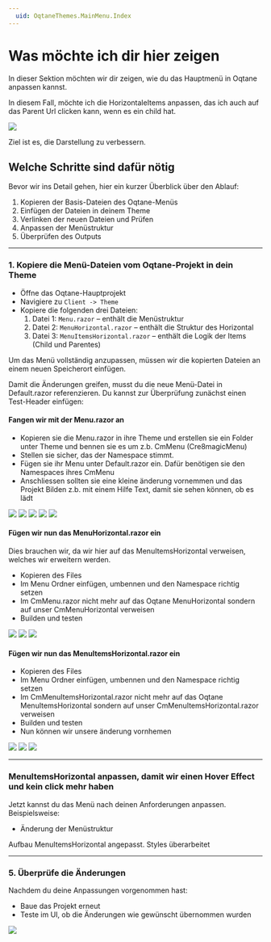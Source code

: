 ```yaml
---
  uid: OqtaneThemes.MainMenu.Index
---
```


# Was möchte ich dir hier zeigen

In dieser Sektion möchten wir dir zeigen, wie du das Hauptmenü in Oqtane anpassen kannst.

In diesem Fall, möchte ich die HorizontaleItems anpassen, das ich auch auf das Parent Url clicken kann, wenn es ein child hat.

<div gallery="gallery01">
  <img src="./assets/main-menu-issue.webp" data-caption="Show Problem">
</div>

Ziel ist es, die Darstellung zu verbessern.

## Welche Schritte sind dafür nötig

Bevor wir ins Detail gehen, hier ein kurzer Überblick über den Ablauf:

1. Kopieren der Basis-Dateien des Oqtane-Menüs
2. Einfügen der Dateien in deinem Theme
3. Verlinken der neuen Dateien und Prüfen
4. Anpassen der Menüstruktur
5. Überprüfen des Outputs

---

### 1. Kopiere die Menü-Dateien vom Oqtane-Projekt in dein Theme

- Öffne das Oqtane-Hauptprojekt
- Navigiere zu `Client -> Theme`
- Kopiere die folgenden drei Dateien:
    1. Datei 1: `Menu.razor` – enthält die Menüstruktur
    2. Datei 2: `MenuHorizontal.razor` – enthält die Struktur des Horizontal
    3. Datei 3: `MenuItemsHorizontal.razor` – enthält die Logik der Items (Child und Parentes)

Um das Menü vollständig anzupassen, müssen wir die kopierten Dateien an einem neuen Speicherort einfügen.

Damit die Änderungen greifen, musst du die neue Menü-Datei in Default.razor referenzieren. Du kannst zur Überprüfung zunächst einen Test-Header einfügen:

#### Fangen wir mit der Menu.razor an

- Kopieren sie die Menu.razor in ihre Theme und erstellen sie ein Folder unter Theme und bennen sie es um z.b. CmMenu (Cre8magicMenu)
- Stellen sie sicher, das der Namespace stimmt. 
- Fügen sie ihr Menu unter Default.razor ein. Dafür benötigen sie den Namespaces ihres CmMenu 
- Anschliessen sollten sie eine kleine änderung vornemmen und das Projekt Bilden z.b. mit einem Hilfe Text, damit sie sehen können, ob es lädt 

<div gallery="gallery02">
  <img src="./assets/main-menu-cmMenu_1.webp" data-caption="Copy the Menu">
  <img src="./assets/main-menu-cmMenu_2.webp" data-caption="Add to your Theme code an rename with Prefix">
  <img src="./assets/main-menu-cmMenu_3.webp" data-caption="Use the new CmMenu">
  <img src="./assets/main-menu-cmMenu_4.webp" data-caption="Add some mini Changes">
  <img src="./assets/main-menu-cmMenu_5.webp" data-caption="Show the mini Changes">
</div>

#### Fügen wir nun das MenuHorizontal.razor ein

Dies brauchen wir, da wir hier auf das MenuItemsHorizontal verweisen, welches wir erweitern werden. 

- Kopieren des Files
- Im Menu Ordner einfügen, umbennen und den Namespace richtig setzen 
- Im CmMenu.razor nicht mehr auf das Oqtane MenuHorizontal sondern auf unser CmMenuHorizontal verweisen
- Builden und testen

<div gallery="gallery03">
  <img src="./assets/main-menu-cmMenuHorizontal_1.webp" data-caption="Copy the MenuHorizontal.razor">
  <img src="./assets/main-menu-cmMenuHorizontal_2.webp" data-caption="Add to your Theme code an rename with Prefix">
  <img src="./assets/main-menu-cmMenuHorizontal_3.webp" data-caption="Use the new CmMenuHorizontal">
</div>

#### Fügen wir nun das MenuItemsHorizontal.razor ein

- Kopieren des Files
- Im Menu Ordner einfügen, umbennen und den Namespace richtig setzen 
- Im CmMenuItemsHorizontal.razor nicht mehr auf das Oqtane MenuItemsHorizontal sondern auf unser CmMenuItemsHorizontal.razor verweisen
- Builden und testen
- Nun können wir unsere änderung vornhemen

<div gallery="gallery04">
  <img src="./assets/main-menu-cmMenuHorizontalItems_1.webp" data-caption="Copy the MenuItemsHorizontal.razor">
  <img src="./assets/main-menu-cmMenuHorizontalItems_2.webp" data-caption="Add to your Theme code an rename with Prefix">
  <img src="./assets/main-menu-cmMenuHorizontalItems_3.webp" data-caption="Use the new MenuItemsHorizontal">
</div>

---

### MenuItemsHorizontal anpassen, damit wir einen Hover Effect und kein click mehr haben

Jetzt kannst du das Menü nach deinen Anforderungen anpassen.
Beispielsweise:

- Änderung der Menüstruktur

Aufbau MenuItemsHorizontal angepasst.
Styles überarbeitet

---

### 5. Überprüfe die Änderungen

Nachdem du deine Anpassungen vorgenommen hast:

- Baue das Projekt erneut
- Teste im UI, ob die Änderungen wie gewünscht übernommen wurden

<div gallery="gallery06">
  <img src="./assets/main-menu-final.webp" data-caption="Show Final">
</div>

